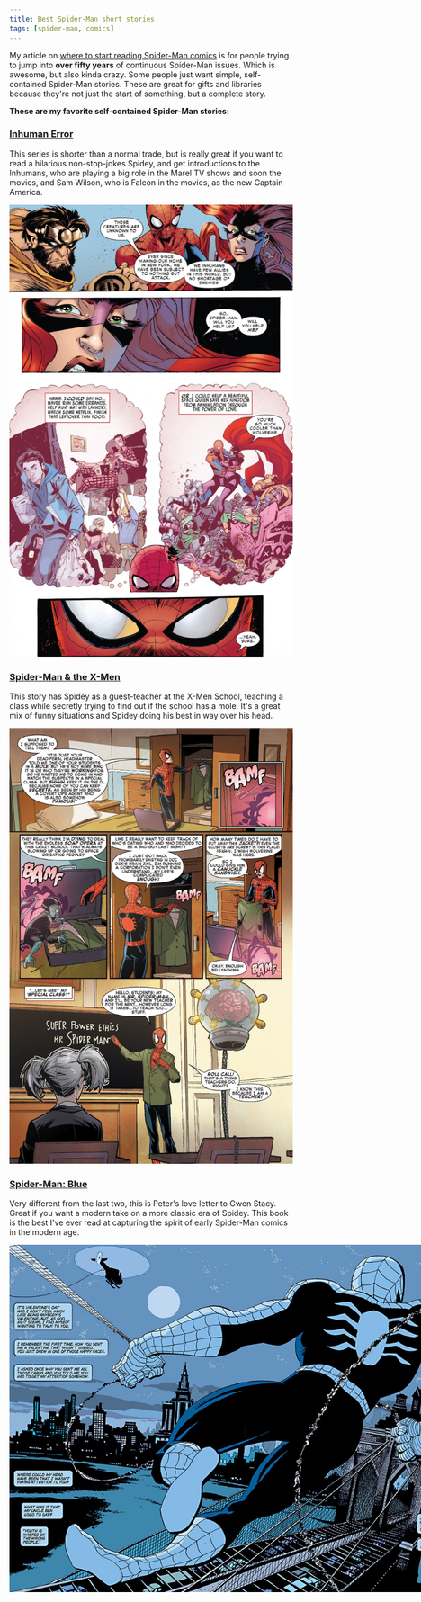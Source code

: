 ```yaml
---
title: Best Spider-Man short stories
tags: [spider-man, comics]
---
```


<style>
.article h3 {
  margin-top: 60px;
  display: inline-block;
}
.article img {
  display: block;
}
.fit-bigger {
  margin-right: -20em;
  max-width: 60em;
}
</style>

My article on [where to start reading Spider-Man comics](/articles/where-to-start-reading-spiderman/)
is for people trying to jump into **over fifty years** of continuous Spider-Man issues.
Which is awesome, but also kinda crazy. Some people just want simple, self-contained
Spider-Man stories. These are great for gifts and libraries because they're not just
the start of something, but a complete story.

**These are my favorite self-contained Spider-Man stories:**


### [Inhuman Error](http://amzn.to/1QNi0rt)

This series is shorter than a normal trade, but is really great if you want to
read a hilarious non-stop-jokes Spidey, and get introductions to the Inhumans,
who are playing a big role in the Marel TV shows and soon the movies, and
Sam Wilson, who is Falcon in the movies, as the new Captain America.  

<a href="http://amzn.to/1QNi0rt">
<img alt="Amazing Spider-Man Special #1, page 16" src="/assets/best-spiderman-shorts/Amazing_Spider-Man_2014_Special 001-016_optim.jpg" class="fit image-border" />
</a>

### [Spider-Man & the X-Men](http://amzn.to/1LZ9cjo)

This story has Spidey as a guest-teacher at the X-Men School, teaching a class
while secretly trying to find out if the school has a mole. It's a great mix of
funny situations and Spidey doing his best in way over his head.

<a href="http://amzn.to/1LZ9cjo">
<img alt="Amazing Spider-Man Special #1, page 16" src="/assets/best-spiderman-shorts/Spider-Man_and_the_X-Men_001-006_optim.jpg" class="fit image-border" />
</a>

### [Spider-Man: Blue](http://amzn.to/1LZ96bw)

Very different from the last two, this is Peter's love letter to Gwen Stacy.
Great if you want a modern take on a more classic era of Spidey. This book is the
best I've ever read at capturing the spirit of early Spider-Man comics in the modern age.

<a href="http://amzn.to/1LZ96bw">
<img alt="Amazing Spider-Man Special #1, page 16" src="/assets/best-spiderman-shorts/Spider-Man-Blue-002_optim.jpg" class="fit-bigger image-border" />
</a>
